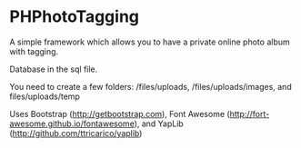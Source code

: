 PHPhotoTagging
==============

A simple framework which allows you to have a private online photo album with tagging.

Database in the sql file.

You need to create a few folders: /files/uploads, /files/uploads/images, and files/uploads/temp

Uses Bootstrap (http://getbootstrap.com), Font Awesome (http://fort-awesome.github.io/fontawesome), and YapLib (http://github.com/ttricarico/yaplib)
